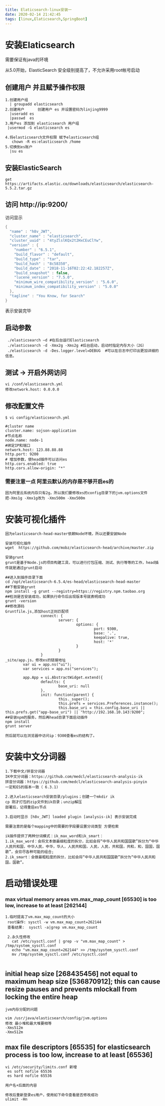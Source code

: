 ```yaml
---
title: Elaticsearch-linux安装一
date: 2020-02-14 21:42:45
tags: [linux,Elaticsearch,SpringBoot]
---
```


# 安装Elaticsearch

需要保证有java的环境



从5.0开始，ElasticSearch 安全级别提高了，不允许采用root帐号启动

## 创建用户 并且赋予操作权限

```
1.创建用户组    
  | groupadd elasticsearch
2.创建用户      创建用户 es 并设置密码为linjing9999
  |useradd es
  |passwd  es
3.用户es 添加到 elasticsearch 用户组
 |usermod -G elasticsearch es

4.将elasticsearch文件权限 赋予elasticsearch组
   chown -R es:elasticsearch /home
5.切换到es账户
  |su es
```

<!--more-->

## 安装ElasticSearch

```
get https://artifacts.elastic.co/downloads/elasticsearch/elasticsearch-5.5.2.tar.gz

```

## 访问 http://ip:9200/ 

访问显示

```java
{
  "name" : "h8v_JWT",
  "cluster_name" : "elasticsearch",
  "cluster_uuid" : "4tyZlslKQx2t2HxCEuClYw",
  "version" : {
    "number" : "6.5.1",
    "build_flavor" : "default",
    "build_type" : "tar",
    "build_hash" : "8c58350",
    "build_date" : "2018-11-16T02:22:42.182257Z",
    "build_snapshot" : false,
    "lucene_version" : "7.5.0",
    "minimum_wire_compatibility_version" : "5.6.0",
    "minimum_index_compatibility_version" : "5.0.0"
  },
  "tagline" : "You Know, for Search"
}
```

表示安装完毕

## 启动参数

```
 ./elasticsearch –d #在后台运行Elasticsearch
 ./elasticsearch -d -Xmx2g -Xms2g #后台启动，启动时指定内存大小（2G）
 ./elasticsearch -d -Des.logger.level=DEBUG  #可以在日志中打印出更加详细的信息。
```



## 测试 -> 开启外网访问

```
vi /conf/elasticsearch.yml
修改network.host: 0.0.0.0
```

## 修改配置文件

```
$ vi config/elasticsearch.yml

#cluster name
cluster.name: sojson-application
#节点名称
node.name: node-1
#绑定IP和端口
network.host: 123.88.88.88
http.port: 9200
# 增加参数，使head插件可以访问es  
http.cors.enabled: true  
http.cors.allow-origin: "*"
```

### 需要注意一点 阿里云默认的内存是不够开启es的

```
因为阿里云系统内存只有2g，所以我们要修改es的config目录下的jvm.options文件
把-Xms1g -Xmx1g改为 -Xms500m -Xmx500m
```

# 安装可视化插件

```
因为elasticsearch-head-master依赖Node环境，所以还要安装Node

安装可视化插件
wget  https://github.com/mobz/elasticsearch-head/archive/master.zip

安装grunt
grunt是基于Node.js的项目构建工具，可以进行打包压缩、测试、执行等等的工作，head插件就是通过grunt启动

##进入到插件目录下面
cd /opt/elasticsearch-6.5.4/es-head/elasticsearch-head-master
##下载安装grunt
npm install -g grunt --registry=https://registry.npm.taobao.org
##检测是否安装成功，如果执行命令后出现版本号就表明成功
grunt -version
##修改源码
Gruntfile.js,添加host正则匹配项
                connect: {
                        server: {
                                options: {
                                        port: 9300,
                                        base: '.',
                                        keepalive: true,
                                        host: '*'
                                }
                        }
                }
_site/app.js，修改es的链接地址
        var ui = app.ns("ui");
        var services = app.ns("services");

        app.App = ui.AbstractWidget.extend({
                defaults: {
                        base_uri: null
                },
                init: function(parent) {
                        this._super();
                        this.prefs = services.Preferences.instance();
                        this.base_uri = this.config.base_uri || this.prefs.get("app-base_uri") || "http://192.168.10.143:9200";
##安装npm的服务，然后再head目录下面启动插件
npm install
grunt server

然后就可以在浏览器中访问ip：9300查看es的结构了。
```



# 安装中文分词器

```
1.下载中文/拼音分词器
IK中文分词器：https://github.com/medcl/elasticsearch-analysis-ik
拼音分词器：https://github.com/medcl/elasticsearch-analysis-pinyin
一定和ES的版本一致（ 6.3.1)

2.进入elasticsearch安装目录/plugins；创建一个mkdir ik
cp 刚才打包的zip文件到ik目录；unzip解压
部署后，记得重启es节点

3.启动时显示 [h8v_JWT] loaded plugin [analysis-ik] 表示安装完成

需要注意的是每个mapping中的需要的字段要设置分词类型 方便检索

ik插件提供了两种分词模式：ik_max_word和ik_smart：
1.ik_max_word：会将文本做最细粒度的拆分，比如会将“中华人民共和国国歌”拆分为“中华人民共和国，中华人民，中华，华人，人民共和国，人民，人民，共和国，共和，和，国国，国歌”，会穷尽各种可能的组合;
2.ik_smart：会做最粗粒度的拆分，比如会将“中华人民共和国国歌”拆分为“中华人民共和国，国歌”。
```



# 启动错误处理

### max virtual memory areas vm.max_map_count [65530] is too low, increase to at least [262144]

```
1.临时提高了vm.max_map_count的大小
 root操作: sysctl -w vm.max_map_count=262144
 查看结果:  sysctl -a|grep vm.max_map_count
 
 2.永久性修改
   cat /etc/sysctl.conf | grep -v "vm.max_map_count" > /tmp/system_sysctl.conf
   echo "vm.max_map_count=262144" >> /tmp/system_sysctl.conf
   mv /tmp/system_sysctl.conf /etc/sysctl.conf
   
```

## initial heap size [268435456] not equal to maximum heap size [536870912]; this can cause resize pauses and prevents mlockall from locking the entire heap

```
jvm内存分配的问题

vim /usr/java/elasticsearch/config/jvm.options
修改 最小堆和最大堆要相等
-Xms512m
-Xmx512m
```

## max file descriptors [65535] for elasticsearch process is too low, increase to at least [65536]

```
vi /etc/security/limits.conf 新增
 es soft nofile 65536
 es hard nofile 65536

用户名+后面的内容

修改后重新登录es用户，使用如下命令查看是否修改成功
ulimit -Hn
```

